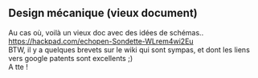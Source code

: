 ## Design mécanique (vieux document)



Au cas où, voilà un vieux doc avec des idées de schémas..  
<https://hackpad.com/echopen-Sondette-WLrem4wi2Eu>  
BTW, il y a quelques brevets sur le wiki qui sont sympas, et dont les liens
vers google patents sont excellents ;)  
A tte !



